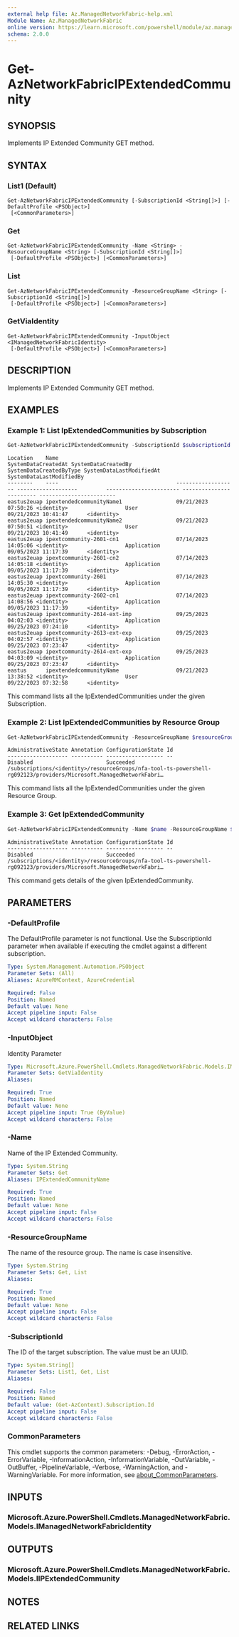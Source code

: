 ```yaml
---
external help file: Az.ManagedNetworkFabric-help.xml
Module Name: Az.ManagedNetworkFabric
online version: https://learn.microsoft.com/powershell/module/az.managednetworkfabric/get-aznetworkfabricipextendedcommunity
schema: 2.0.0
---
```


# Get-AzNetworkFabricIPExtendedCommunity

## SYNOPSIS
Implements IP Extended Community GET method.

## SYNTAX

### List1 (Default)
```
Get-AzNetworkFabricIPExtendedCommunity [-SubscriptionId <String[]>] [-DefaultProfile <PSObject>]
 [<CommonParameters>]
```

### Get
```
Get-AzNetworkFabricIPExtendedCommunity -Name <String> -ResourceGroupName <String> [-SubscriptionId <String[]>]
 [-DefaultProfile <PSObject>] [<CommonParameters>]
```

### List
```
Get-AzNetworkFabricIPExtendedCommunity -ResourceGroupName <String> [-SubscriptionId <String[]>]
 [-DefaultProfile <PSObject>] [<CommonParameters>]
```

### GetViaIdentity
```
Get-AzNetworkFabricIPExtendedCommunity -InputObject <IManagedNetworkFabricIdentity>
 [-DefaultProfile <PSObject>] [<CommonParameters>]
```

## DESCRIPTION
Implements IP Extended Community GET method.

## EXAMPLES

### Example 1: List IpExtendedCommunities by Subscription
```powershell
Get-AzNetworkFabricIPExtendedCommunity -SubscriptionId $subscriptionId
```

```output
Location    Name                                     SystemDataCreatedAt SystemDataCreatedBy         SystemDataCreatedByType SystemDataLastModifiedAt SystemDataLastModifiedBy
--------    ----                                     ------------------- -------------------         ----------------------- ------------------------ ------------------------
eastus2euap ipextendedcommunityName1                 09/21/2023 07:50:26 <identity>                  User                    09/21/2023 10:41:47      <identity>
eastus2euap ipextendedcommunityName2                 09/21/2023 07:50:51 <identity>                  User                    09/21/2023 10:41:49      <identity>
eastus2euap ipextcommunity-2601-cn1                  07/14/2023 14:05:06 <identity>                  Application             09/05/2023 11:17:39      <identity>
eastus2euap ipextcommunity-2601-cn2                  07/14/2023 14:05:18 <identity>                  Application             09/05/2023 11:17:39      <identity>
eastus2euap ipextcommunity-2601                      07/14/2023 14:05:30 <identity>                  Application             09/05/2023 11:17:39      <identity>
eastus2euap ipextcommunity-2602-cn1                  07/14/2023 14:08:56 <identity>                  Application             09/05/2023 11:17:39      <identity>
eastus2euap ipextcommunity-2614-ext-imp              09/25/2023 04:02:03 <identity>                  Application             09/25/2023 07:24:10      <identity>
eastus2euap ipextcommunity-2613-ext-exp              09/25/2023 04:02:57 <identity>                  Application             09/25/2023 07:23:47      <identity>
eastus2euap ipextcommunity-2614-ext-exp              09/25/2023 04:03:09 <identity>                  Application             09/25/2023 07:23:47      <identity>
eastus      ipextendedcommunityName                  09/21/2023 13:38:52 <identity>                  User                    09/22/2023 07:32:58      <identity>
```

This command lists all the IpExtendedCommunities under the given Subscription.

### Example 2: List IpExtendedCommunities by Resource Group
```powershell
Get-AzNetworkFabricIPExtendedCommunity -ResourceGroupName $resourceGroupName
```

```output
AdministrativeState Annotation ConfigurationState Id
------------------- ---------- ------------------ --
Disabled                       Succeeded          /subscriptions/<identity>/resourceGroups/nfa-tool-ts-powershell-rg092123/providers/Microsoft.ManagedNetworkFabri…
```

This command lists all the IpExtendedCommunities under the given Resource Group.

### Example 3: Get IpExtendedCommunity
```powershell
Get-AzNetworkFabricIPExtendedCommunity -Name $name -ResourceGroupName $resourceGroupName
```

```output
AdministrativeState Annotation ConfigurationState Id
------------------- ---------- ------------------ --
Disabled                       Succeeded          /subscriptions/<identity>/resourceGroups/nfa-tool-ts-powershell-rg092123/providers/Microsoft.ManagedNetworkFabri…
```

This command gets details of the given IpExtendedCommunity.

## PARAMETERS

### -DefaultProfile
The DefaultProfile parameter is not functional.
Use the SubscriptionId parameter when available if executing the cmdlet against a different subscription.

```yaml
Type: System.Management.Automation.PSObject
Parameter Sets: (All)
Aliases: AzureRMContext, AzureCredential

Required: False
Position: Named
Default value: None
Accept pipeline input: False
Accept wildcard characters: False
```

### -InputObject
Identity Parameter

```yaml
Type: Microsoft.Azure.PowerShell.Cmdlets.ManagedNetworkFabric.Models.IManagedNetworkFabricIdentity
Parameter Sets: GetViaIdentity
Aliases:

Required: True
Position: Named
Default value: None
Accept pipeline input: True (ByValue)
Accept wildcard characters: False
```

### -Name
Name of the IP Extended Community.

```yaml
Type: System.String
Parameter Sets: Get
Aliases: IPExtendedCommunityName

Required: True
Position: Named
Default value: None
Accept pipeline input: False
Accept wildcard characters: False
```

### -ResourceGroupName
The name of the resource group.
The name is case insensitive.

```yaml
Type: System.String
Parameter Sets: Get, List
Aliases:

Required: True
Position: Named
Default value: None
Accept pipeline input: False
Accept wildcard characters: False
```

### -SubscriptionId
The ID of the target subscription.
The value must be an UUID.

```yaml
Type: System.String[]
Parameter Sets: List1, Get, List
Aliases:

Required: False
Position: Named
Default value: (Get-AzContext).Subscription.Id
Accept pipeline input: False
Accept wildcard characters: False
```

### CommonParameters
This cmdlet supports the common parameters: -Debug, -ErrorAction, -ErrorVariable, -InformationAction, -InformationVariable, -OutVariable, -OutBuffer, -PipelineVariable, -Verbose, -WarningAction, and -WarningVariable. For more information, see [about_CommonParameters](http://go.microsoft.com/fwlink/?LinkID=113216).

## INPUTS

### Microsoft.Azure.PowerShell.Cmdlets.ManagedNetworkFabric.Models.IManagedNetworkFabricIdentity

## OUTPUTS

### Microsoft.Azure.PowerShell.Cmdlets.ManagedNetworkFabric.Models.IIPExtendedCommunity

## NOTES

## RELATED LINKS
